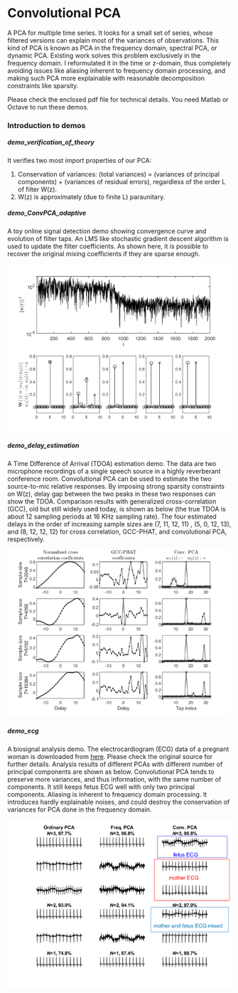 # Convolutional PCA
A PCA for multiple time series. It looks for a small set of series, whose filtered versions can explain most of the variances of observations. This kind of PCA is known as PCA in the frequency domain, spectral PCA, or dynamic PCA. Existing work solves this problem exclusively in the frequency domain. I reformulated it in the time or z-domain, thus  completely avoiding issues like aliasing inherent to frequency domain processing, and making such PCA more explainable with reasonable decomposition constraints like sparsity.    

Please check the enclosed pdf file for technical details. You need Matlab or Octave to run these demos.
### Introduction to demos
##### demo_verification_of_theory
It verifies two most import properties of our PCA: 

1) Conservation of variances: (total variances) = (variances of principal components) + (variances of residual errors), regardless of the order L of filter W(z). 
2) W(z) is approximately (due to finite L) paraunitary.      

##### demo_ConvPCA_adaptive
A toy online signal detection demo showing convergence curve and evolution of filter taps. An LMS like stochastic gradient descent algorithm is used to update the filter coefficients. As shown here, it is possible to recover the original mixing coefficients if they are sparse enough. 

![alt text](https://github.com/lixilinx/ConvPCA/blob/master/toy.png)

##### demo_delay_estimation
A Time Difference of Arrival (TDOA) estimation demo. The data are two microphone recordings of a single speech source in a highly reverberant conference room. Convolutional PCA can be used to estimate the two source-to-mic relative responses. By imposing strong sparsity constraints on W(z), delay gap between the two peaks in these two responses can show the TDOA. Comparison results with generalized cross-correlation (GCC), old but still widely used today, is shown as below (the true TDOA is about 12 sampling periods at 16 KHz sampling rate). The four estimated delays in the order of increasing sample sizes are (7, 11, 12, 11) , (5, 0, 12, 13), and (8, 12, 12, 12) for cross correlation, GCC-PHAT, and convolutional PCA, respectively.

![alt text](https://github.com/lixilinx/ConvPCA/blob/master/tde.png)

##### demo_ecg
A biosignal analysis demo. The electrocardiogram (ECG) data of a pregnant woman is downloaded from [here](http://homes.esat.kuleuven.be/~smc/daisy/). Please check the original source for further details. Analysis results of different PCAs with different number of principal components are shown as below. Convolutional PCA tends to preserve more variances, and thus information, with the same number of components. It still keeps fetus ECG well with only two principal components. Aliasing is inherent to frequency domain processing. It introduces hardly explainable noises, and could destroy the conservation of variances for PCA done in the frequency domain.      

![alt text](https://github.com/lixilinx/ConvPCA/blob/master/ecg.png)
